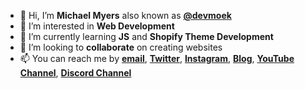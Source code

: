 - 👋 Hi, I’m **Michael Myers** also known as [**@devmoek**](https://twitter.com/devmoek)
- 👀 I’m interested in **Web Development**
- 🌱 I’m currently learning **JS** and **Shopify Theme Development**
- 💞️ I’m looking to **collaborate** on creating websites 
- 📫 You can reach me by **[email](mailto:info@devmoek.com)**, **[Twitter](https://twiter.com/devmoek)**, **[Instagram](https://instagram.com/devmoek)**, **[Blog](https://blog.devmoek.com)**, **[YouTube Channel](https://www.youtube.com/channel/UCJ7a90E4ZflmScpRxfyyeCw)**, **[Discord Channel](https://discord.gg/qyDVEa2J)** 

<!---
devmoek/devmoek is a ✨ special ✨ repository because its `README.md` (this file) appears on your GitHub profile.
You can click the Preview link to take a look at your changes.
--->
